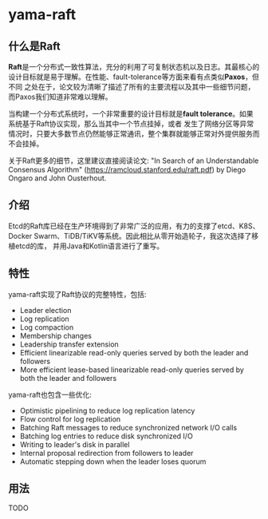 # yama-raft

## 什么是Raft

**Raft**是一个分布式一致性算法，充分的利用了可复制状态机以及日志。其最核心的设计目标就是易于理解。在性能、fault-tolerance等方面来看有点类似**Paxos**，但不同
之处在于，论文较为清晰了描述了所有的主要流程以及其中一些细节问题，而Paxos我们知道非常难以理解。

当构建一个分布式系统时，一个非常重要的设计目标就是**fault tolerance**。如果系统基于Raft协议实现，那么当其中一个节点挂掉，或者
发生了网络分区等异常情况时，只要大多数节点仍然能够正常通讯，整个集群就能够正常对外提供服务而不会挂掉。

关于Raft更多的细节，这里建议直接阅读论文: "In Search of an Understandable Consensus Algorithm"
(https://ramcloud.stanford.edu/raft.pdf) by Diego Ongaro and John Ousterhout.

## 介绍

Etcd的Raft库已经在生产环境得到了非常广泛的应用，有力的支撑了etcd、K8S、Docker Swarm、TiDB/TiKV等系统。因此相比从零开始造轮子，我这次选择了移植etcd的库，
并用Java和Kotlin语言进行了重写。

## 特性

yama-raft实现了Raft协议的完整特性，包括:

- Leader election
- Log replication
- Log compaction
- Membership changes
- Leadership transfer extension
- Efficient linearizable read-only queries served by both the leader and followers
- More efficient lease-based linearizable read-only queries served by both the leader and followers

yama-raft也包含一些优化:

- Optimistic pipelining to reduce log replication latency
- Flow control for log replication
- Batching Raft messages to reduce synchronized network I/O calls
- Batching log entries to reduce disk synchronized I/O
- Writing to leader's disk in parallel
- Internal proposal redirection from followers to leader
- Automatic stepping down when the leader loses quorum

## 用法

TODO